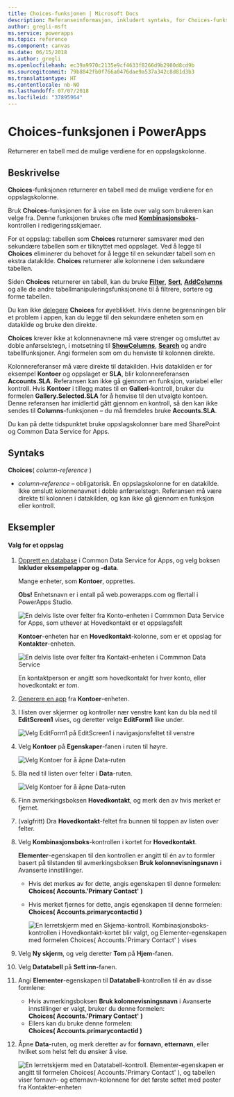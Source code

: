 ```yaml
---
title: Choices-funksjonen | Microsoft Docs
description: Referanseinformasjon, inkludert syntaks, for Choices-funksjonen i PowerApps
author: gregli-msft
ms.service: powerapps
ms.topic: reference
ms.component: canvas
ms.date: 06/15/2018
ms.author: gregli
ms.openlocfilehash: ec39a9970c2135e9cf4633f8266d9b2980d8cd9b
ms.sourcegitcommit: 79b8842fb0f766a0476dae9a537a342c8d81d3b3
ms.translationtype: HT
ms.contentlocale: nb-NO
ms.lasthandoff: 07/07/2018
ms.locfileid: "37895964"
---
```

# <a name="choices-function-in-powerapps"></a>Choices-funksjonen i PowerApps
Returnerer en tabell med de mulige verdiene for en oppslagskolonne.

## <a name="description"></a>Beskrivelse
**Choices**-funksjonen returnerer en tabell med de mulige verdiene for en oppslagskolonne.  

Bruk **Choices**-funksjonen for å vise en liste over valg som brukeren kan velge fra. Denne funksjonen brukes ofte med [**Kombinasjonsboks**](../controls/control-combo-box.md)-kontrollen i redigeringsskjemaer.

For et oppslag: tabellen som **Choices** returnerer samsvarer med den sekundære tabellen som er tilknyttet med oppslaget. Ved å legge til **Choices** eliminerer du behovet for å legge til en sekundær tabell som en ekstra datakilde. **Choices** returnerer alle kolonnene i den sekundære tabellen.

Siden **Choices** returnerer en tabell, kan du bruke [**Filter**](function-filter-lookup.md), [**Sort**](function-sort.md), [**AddColumns**](function-table-shaping.md) og alle de andre tabellmanipuleringsfunksjonene til å filtrere, sortere og forme tabellen. 

Du kan ikke [delegere](../delegation-overview.md) **Choices** for øyeblikket. Hvis denne begrensningen blir et problem i appen, kan du legge til den sekundære enheten som en datakilde og bruke den direkte. 

**Choices** krever ikke at kolonnenavnene må være strenger og omsluttet av doble anførselstegn, i motsetning til [**ShowColumns**](function-table-shaping.md), [**Search**](function-filter-lookup.md) og andre tabellfunksjoner. Angi formelen som om du henviste til kolonnen direkte.

Kolonnereferanser må være direkte til datakilden. Hvis datakilden er for eksempel **Kontoer** og oppslaget er **SLA**, blir kolonnereferansen **Accounts.SLA**. Referansen kan ikke gå gjennom en funksjon, variabel eller kontroll. Hvis **Kontoer** i tillegg mates til en **Galleri**-kontroll, bruker du formelen **Gallery.Selected.SLA** for å henvise til den utvalgte kontoen. Denne referansen har imidlertid gått gjennom en kontroll, så den kan ikke sendes til **Columns**-funksjonen – du må fremdeles bruke **Accounts.SLA**.

Du kan på dette tidspunktet bruke oppslagskolonner bare med SharePoint og Common Data Service for Apps.

## <a name="syntax"></a>Syntaks
**Choices**( *column-reference* )

* *column-reference* – obligatorisk.  En oppslagskolonne for en datakilde. Ikke omslutt kolonnenavnet i doble anførselstegn. Referansen må være direkte til kolonnen i datakilden, og kan ikke gå gjennom en funksjon eller kontroll.

## <a name="examples"></a>Eksempler

#### <a name="choices-for-a-lookup"></a>Valg for et oppslag

1. [Opprett en database](../../../administrator/create-database.md) i Common Data Service for Apps, og velg boksen **Inkluder eksempelapper og -data**.

    Mange enheter, som **Kontoer**, opprettes.

    **Obs!** Enhetsnavn er i entall på web.powerapps.com og flertall i PowerApps Studio.

    ![En delvis liste over felter fra Konto-enheten i Commmon Data Service for Apps, som uthever at Hovedkontakt er et oppslagsfelt](media/function-choices/entity-account.png)

    **Kontoer**-enheten har en **Hovedkontakt**-kolonne, som er et oppslag for **Kontakter**-enheten.  

    ![En delvis liste over felter fra Kontakt-enheten i Commmon Data Service](media/function-choices/entity-contact.png)

    En kontaktperson er angitt som hovedkontakt for hver konto, eller hovedkontakt er *tom*.

2. [Generere en app](../data-platform-create-app.md) fra **Kontoer**-enheten.

3. I listen over skjermer og kontroller nær venstre kant kan du bla ned til **EditScreen1** vises, og deretter velge **EditForm1** like under.

    ![Velg EditForm1 på EditScreen1 i navigasjonsfeltet til venstre](media/function-choices/select-editform.png)

4. Velg **Kontoer** på **Egenskaper**-fanen i ruten til høyre.

    ![Velg Kontoer for å åpne Data-ruten](media/function-choices/open-data-pane.png)

5. Bla ned til listen over felter i **Data**-ruten.

    ![Velg Kontoer for å åpne Data-ruten](media/function-choices/field-list.png)

6. Finn avmerkingsboksen **Hovedkontakt**, og merk den av hvis merket er fjernet.

7. (valgfritt) Dra **Hovedkontakt**-feltet fra bunnen til toppen av listen over felter.

8. Velg **Kombinasjonsboks**-kontrollen i kortet for **Hovedkontakt**.

    **Elementer**-egenskapen til den kontrollen er angitt til én av to formler basert på tilstanden til avmerkingsboksen **Bruk kolonnevisningsnavn** i Avanserte innstillinger.

   - Hvis det merkes av for dette, angis egenskapen til denne formelen:<br>**Choices( Accounts.'Primary Contact' )**
   - Hvis merket fjernes for dette, angis egenskapen til denne formelen:<br>**Choices( Accounts.primarycontactid )**

     ![En lerretskjerm med en Skjema-kontroll. **Kombinasjonsboks**-kontrollen i **Hovedkontakt**-kortet blir valgt, og Elementer-egenskapen med formelen Choices( Accounts.'Primary Contact' ) vises](media/function-choices/accounts-primary-contact.png)

9. Velg **Ny skjerm**, og velg deretter **Tom** på **Hjem**-fanen.

10. Velg **Datatabell** på **Sett inn**-fanen.

11. Angi **Elementer**-egenskapen til **Datatabell**-kontrollen til én av disse formlene:

     - Hvis avmerkingsboksen **Bruk kolonnevisningsnavn** i Avanserte innstillinger er valgt, bruker du denne formelen:<br>**Choices( Accounts.'Primary Contact' )**
     - Ellers kan du bruke denne formelen:<br>**Choices( Accounts.primarycontactid )**

12. Åpne **Data**-ruten, og merk deretter av for **fornavn**, **etternavn**, eller hvilket som helst felt du ønsker å vise.

     ![En lerretskjerm med en Datatabell-kontroll. Elementer-egenskapen er angitt til formelen Choices( Accounts.'Primary Contact' ), og tabellen viser fornavn- og etternavn-kolonnene for det første settet med poster fra Kontakter-enheten](media/function-choices/full-accounts-pc.png)